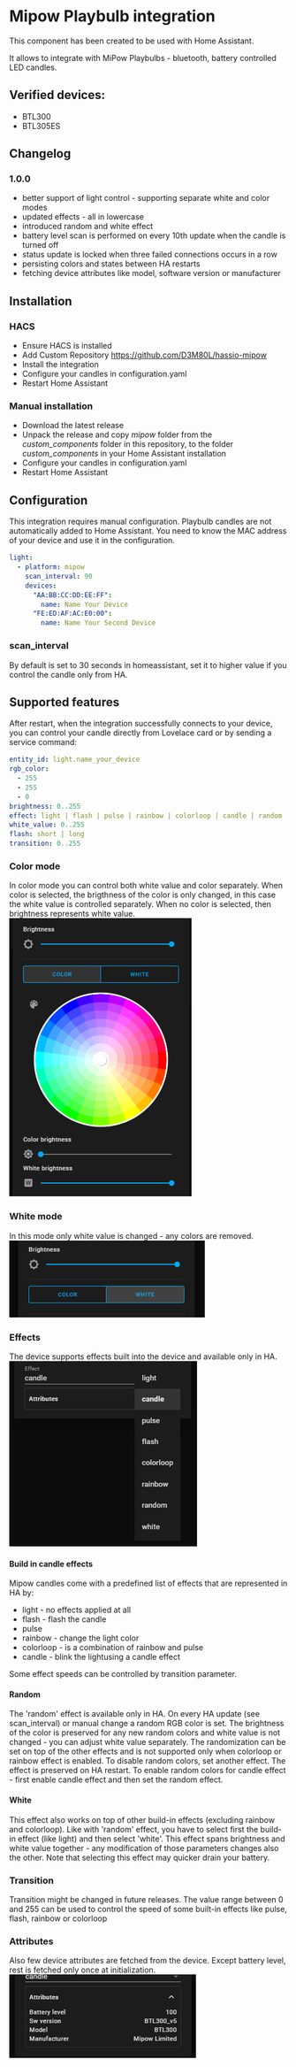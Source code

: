 # Mipow Playbulb integration
This component has been created to be used with Home Assistant.

It allows to integrate with MiPow Playbulbs - bluetooth, battery controlled LED candles.

## Verified devices:
 - BTL300
 - BTL305ES

## Changelog
### 1.0.0
- better support of light control - supporting separate white and color modes
- updated effects - all in lowercase
- introduced random and white effect
- battery level scan is performed on every 10th update when the candle is turned off
- status update is locked when three failed connections occurs in a row
- persisting colors and states between HA restarts
- fetching device attributes like model, software version or manufacturer

## Installation

### HACS
 - Ensure HACS is installed
 - Add Custom Repository https://github.com/D3M80L/hassio-mipow
 - Install the integration
 - Configure your candles in configuration.yaml
 - Restart Home Assistant

### Manual installation
 - Download the latest release
 - Unpack the release and copy *mipow* folder from the *custom_components* folder in this repository, to the folder *custom_components* in your Home Assistant installation
 - Configure your candles in configuration.yaml
 - Restart Home Assistant

## Configuration
This integration requires manual configuration.
Playbulb candles are not automatically added to Home Assistant.
You need to know the MAC address of your device and use it in the configuration.

```yaml
light:
  - platform: mipow
    scan_interval: 90
    devices:
      "AA:BB:CC:DD:EE:FF":
        name: Name Your Device
      "FE:ED:AF:AC:E0:00":
        name: Name Your Second Device
```
### scan_interval
By default is set to 30 seconds in homeassistant, set it to higher value if you control the candle only from HA.

## Supported features
After restart, when the integration successfully connects to your device, you can control your candle directly from Lovelace card or by sending a service command:

```yaml
entity_id: light.name_your_device
rgb_color:
  - 255
  - 255
  - 0
brightness: 0..255
effect: light | flash | pulse | rainbow | colorloop | candle | random | white
white_value: 0..255
flash: short | long
transition: 0..255
```

### Color mode
In color mode you can control both white value and color separately.
When color is selected, the brigthness of the color is only changed, in this case the white value is controlled separately.
When no color is selected, then brightness represents white value.
![Color palette](doc/color_palette.png "Example color palette")

### White mode
In this mode only white value is changed - any colors are removed.
![White mode](doc/white_mode.png "Example white mode")

### Effects
The device supports effects built into the device and available only in HA.
![Effect list](doc/effects.png "Supported effects")

#### Build in candle effects
Mipow candles come with a predefined list of effects that are represented in HA by:
- light - no effects applied at all
- flash - flash the candle
- pulse
- rainbow - change the light color
- colorloop - is a combination of rainbow and pulse
- candle - blink the lightusing a candle effect

Some effect speeds can be controlled by transition parameter.

#### Random
The 'random' effect is available only in HA.
On every HA update (see scan_interval) or manual change a random RGB color is set.
The brightness of the color is preserved for any new random colors and white value is not changed - you can adjust white value separately.
The randomization can be set on top of the other effects and is not supported only when colorloop or rainbow effect is enabled.
To disable random colors, set another effect. The effect is preserved on HA restart.
To enable random colors for candle effect - first enable candle effect and then set the random effect.

#### White
This effect also works on top of other build-in effects (excluding rainbow and colorloop). Like with 'random' effect, you have to select first the build-in effect (like light) and then select 'white'. This effect spans brightness and white value together - any modification of those parameters changes also the  other. Note that selecting this effect may quicker drain your battery.

### Transition
Transition might be changed in future releases.
The value range between 0 and 255 can be used to control the speed of some built-in effects like pulse, flash, rainbow or colorloop

### Attributes
Also few device attributes are fetched from the device. 
Except battery level, rest is fetched only once at initialization.
![Attribute list](doc/attributes.png "Example attributes")
